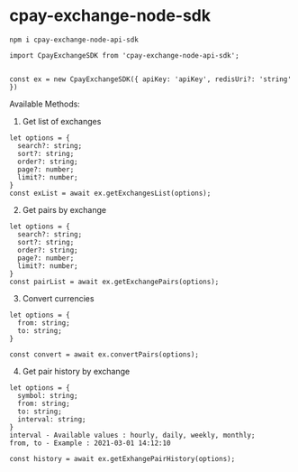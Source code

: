 # cpay-exchange-node-sdk

```
npm i cpay-exchange-node-api-sdk
```

```
import CpayExchangeSDK from 'cpay-exchange-node-api-sdk';


const ex = new CpayExchangeSDK({ apiKey: 'apiKey', redisUri?: 'string' })
```

Available Methods:

1. Get list of exchanges

```
let options = {
  search?: string;
  sort?: string;
  order?: string;
  page?: number;
  limit?: number;
}
const exList = await ex.getExchangesList(options);
```

2. Get pairs by exchange

```
let options = {
  search?: string;
  sort?: string;
  order?: string;
  page?: number;
  limit?: number;
}
const pairList = await ex.getExchangePairs(options);
```

3. Convert currencies

```
let options = {
  from: string;
  to: string;
}

const convert = await ex.convertPairs(options);
```

4. Get pair history by exchange

```
let options = {
  symbol: string;
  from: string;
  to: string;
  interval: string;
}
interval - Available values : hourly, daily, weekly, monthly;
from, to - Example : 2021-03-01 14:12:10

const history = await ex.getExhangePairHistory(options);
```
